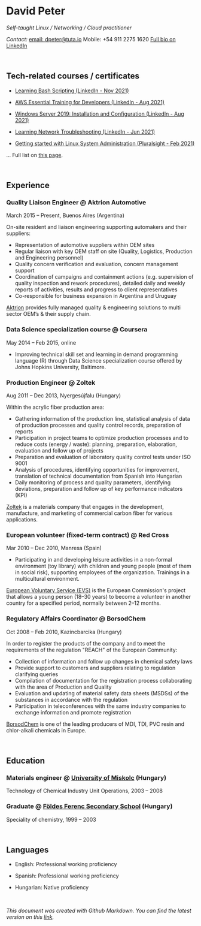 # David Peter

*Self-taught Linux / Networking / Cloud practitioner*

*Contact:*
[email: dpeter@tuta.io](mailto:dpeter@tuta.io)
Mobile: +54 911 2275 1620
[Full bio on LinkedIn](https://linkedin.com/in/davidpeter84)


<br/>

## Tech-related courses / certificates


- [Learning Bash Scripting (LinkedIn - Nov 2021)](https://github.com/peterda84/cv/blob/gh-pages/certificates/CertificateOfCompletion_Learning%20Bash%20Scripting.pdf)

- [AWS Essential Training for Developers (LinkedIn - Aug 2021)](https://github.com/peterda84/cv/blob/gh-pages/certificates/CertificateOfCompletion_AWS%20Essential%20Training%20for%20Developers.pdf)

- [Windows Server 2019: Installation and Configuration (LinkedIn - Aug 2021)](https://github.com/peterda84/cv/blob/gh-pages/certificates/CertificateOfCompletion_Windows%20Server%202019%20Installation%20and%20Configuration.pdf)

- [Learning Network Troubleshooting (LinkedIn - Jun 2021)](https://github.com/peterda84/cv/blob/gh-pages/certificates/CertificateOfCompletion_Learning%20Network%20Troubleshooting.pdf)

- [Getting started with Linux System Administration (Pluralsight - Feb 2021)](https://github.com/peterda84/cv/blob/gh-pages/certificates/certificate_GettingStartedWithLinuxSystemAdministration.pdf)

... Full list on [this page](https://github.com/peterda84/cv/tree/gh-pages/certificates).



<br/>

## Experience
 
### Quality Liaison Engineer @ Aktrion Automotive
 
March 2015 – Present, Buenos Aires (Argentina)
 
On-site resident and liaison engineering supporting automakers and their suppliers:

- Representation of automotive suppliers within OEM sites
- Regular liaison with key OEM staff on site (Quality, Logistics, Production and Engineering personnel)
- Quality concern verification and evaluation, concern management support
- Coordination of campaigns and containment actions (e.g. supervision of quality inspection and rework procedures), detailed daily and weekly reports of activities, results and progress to client representatives
- Co-responsible for business expansion in Argentina and Uruguay

[Aktrion](https://aktrion.com) provides fully managed quality & engineering solutions to multi sector OEM’s & their supply chain.



### Data Science specialization course @ Coursera
May 2014 – Feb 2015, online

- Improving technical skill set and learning in demand programming language (R) through Data Science specialization course offered by Johns Hopkins University, Baltimore. 



### Production Engineer @ Zoltek
Aug 2011 – Dec 2013, Nyergesújfalu (Hungary)

Within the acrylic fiber production area:

- Gathering information of the production line, statistical analysis of data of production processes and quality control records, preparation of reports
- Participation in project teams to optimize production processes and to reduce costs (energy / waste): planning, preparation, elaboration, evaluation and follow up of projects
- Preparation and evaluation of laboratory quality control tests under ISO 9001
- Analysis of procedures, identifying opportunities for improvement, translation of technical documentation from Spanish into Hungarian
- Daily monitoring of process and quality parameters, identifying deviations, preparation and follow up of key performance indicators (KPI)

[Zoltek](https://zoltek.com) is a materials company that engages in the development, manufacture, and marketing of commercial carbon fiber for various applications.



 
### European volunteer (fixed-term contract) @ Red Cross
Mar 2010 – Dec 2010, Manresa (Spain)

- Participating in and developing leisure activities in a non-formal environment (toy library) with children and young people (most of them in social risk), supporting employees of the organization. Trainings in a multicultural environment.

[European Voluntary Service (EVS)](https://europa.eu/youth/go-abroad/volunteering_en) is the European Commission's project that allows a young person (18–30 years) to become a volunteer in another country for a specified period, normally between 2–12 months. 




### Regulatory Affairs Coordinator @ BorsodChem
Oct 2008 – Feb 2010, Kazincbarcika (Hungary)

In order to register the products of the company and to meet the requirements of the regulation "REACH" of the European Community:

- Collection of information and follow up changes in chemical safety laws
- Provide support to customers and suppliers relating to regulation clarifying queries
- Compilation of documentation for the registration process collaborating with the area of Production and Quality
- Evaluation and updating of material safety data sheets (MSDSs) of the substances in accordance with the regulation
- Participation in teleconferences with the same industry companies to exchange information and promote registration

[BorsodChem](https://borsodchem.com) is one of the leading producers of MDI, TDI, PVC resin and chlor-alkali chemicals in Europe.

<br/>

## Education


### Materials engineer @ [University of Miskolc](https://www.uni-miskolc.hu/en) (Hungary)
Technology of Chemical Industry Unit Operations, 2003 – 2008

### Graduate @ [Földes Ferenc Secondary School](https://ffg.hu/) (Hungary)
Speciality of chemistry, 1999 – 2003

<br/>

## Languages

- English: Professional working proficiency

- Spanish: Professional working proficiency 

- Hungarian: Native proficiency



<br/>

*This document was created with Github Markdown. You can find the latest version on this [link](https://peterda84.github.io/cv/).*
